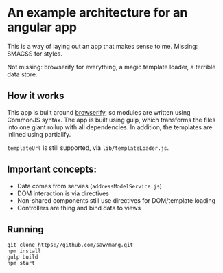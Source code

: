 # An example architecture for an angular app

This is a way of laying out an app that makes sense to me. Missing: SMACSS for styles.

Not missing: browserify for everything, a magic template loader, a terrible data store.

## How it works

This app is built around [browserify](http://browserify.org), so modules are written using CommonJS syntax. The app is built using gulp, which transforms the files into one giant rollup with all dependencies. In addition, the templates are inlined using partialify.

`templateUrl` is still supported, via `lib/templateLoader.js`.

## Important concepts:
   - Data comes from servies (`addressModelService.js`)
   - DOM interaction is via directives
   - Non-shared components still use directives for DOM/template loading
   - Controllers are thing and bind data to views


## Running

```
git clone https://github.com/saw/mang.git
npm install
gulp build
npm start
```
